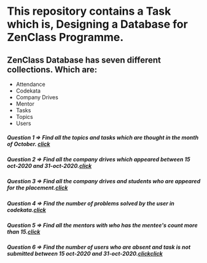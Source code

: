 # This repository contains a Task which is, Designing a Database for ZenClass Programme. 
<h2>ZenClass Database has seven different collections. Which are:</h2>
<ul>
  <li>Attendance</li>
  <li>Codekata</li>
  <li>Company Drives</li>
  <li>Mentor</li>
  <li>Tasks</li>
  <li>Topics</li>
  <li>Users</li>
</ul>

<h5>Question 1 => Find all the topics and tasks which are thought in the month of October. <a href="Images/task - 1.png">click</a></h5>
<h5>Question 2 => Find all the company drives which appeared between 15 oct-2020 and 31-oct-2020.<a href="Images/task - 2.png">click</a></h5>
<h5>Question 3 => Find all the company drives and students who are appeared for the placement.<a href="Images/task - 3.png">click</a></h5>
<h5>Question 4 => Find the number of problems solved by the user in codekata.<a href="Images/task - 4.png">click</a></h5>
<h5>Question 5 => Find all the mentors with who has the mentee's count more than 15.<a href="Images/task - 5.png">click</a></h5>
<h5>Question 6 => Find the number of users who are absent and task is not submitted  between 15 oct-2020 and 31-oct-2020.<a href="Images/task - 6a.png">click</a><a href="Images/task - 6b.png">click</a></h5>